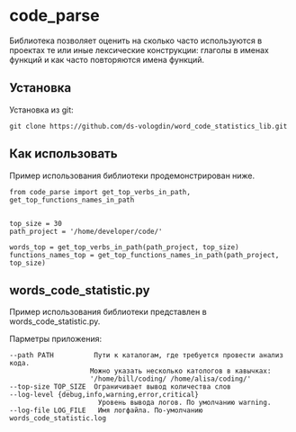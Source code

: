 # code_parse

Библиотека позволяет оценить на сколько часто используются в проектах те или иные лексические конструкции: глаголы в именах функций и как часто повторяются имена функций.

## Установка
Установка из git:
```
git clone https://github.com/ds-vologdin/word_code_statistics_lib.git
```

## Как использовать
Пример использования библиотеки продемонстрирован ниже.
```
from code_parse import get_top_verbs_in_path, get_top_functions_names_in_path


top_size = 30
path_project = '/home/developer/code/'

words_top = get_top_verbs_in_path(path_project, top_size)
functions_names_top = get_top_functions_names_in_path(path_project, top_size)
```
## words_code_statistic.py
Пример использования библиотеки представлен в words_code_statistic.py.

Парметры приложения:
```
--path PATH          Пути к каталогам, где требуется провести анализ кода.
                    Можно указать несколько катологов в кавычках:
                    '/home/bill/coding/ /home/alisa/coding/'
--top-size TOP_SIZE  Ограничивает вывод количества слов
--log-level {debug,info,warning,error,critical}
                      Уровень вывода логов. По умолчанию warning.
--log-file LOG_FILE   Имя логфайла. По-умолчанию words_code_statistic.log

```
